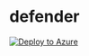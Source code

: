 # defender
[![Deploy to Azure](https://aka.ms/deploytoazurebutton)](https://portal.azure.com/#create/Microsoft.Template/uri/https%3A%2F%2Fraw.githubusercontent.com%2Ftcpatter%2Fdefender%2Fmaster%2Fazuredeploy.json)

